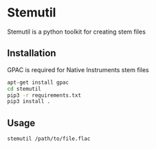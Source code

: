 # Stemutil

Stemutil is a python toolkit for creating stem files

## Installation

GPAC is required for Native Instruments stem files

```bash
apt-get install gpac
cd stemutil
pip3 -r requirements.txt
pip3 install .
```

## Usage 

```bash
stemutil /path/to/file.flac
```
    
